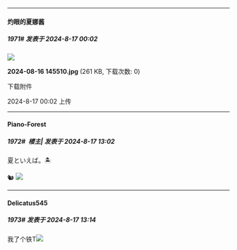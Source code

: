 ﻿
*****

####  灼眼的夏娜酱  
##### 1971#       发表于 2024-8-17 00:02

<img src="https://img.saraba1st.com/forum/202408/17/000206e8w1mwj8v1w8z60s.jpg" referrerpolicy="no-referrer">

<strong>2024-08-16 145510.jpg</strong> (261 KB, 下载次数: 0)

下载附件

2024-8-17 00:02 上传


*****

####  Piano-Forest  
##### 1972#         楼主| 发表于 2024-8-17 13:02

夏といえば。🏝️

🐿
<img src="https://p.sda1.dev/19/a92e532c300eede50f6a60358f6fbcd6/20240817_130054.jpg" referrerpolicy="no-referrer">


*****

####  Delicatus545  
##### 1973#       发表于 2024-8-17 13:14

我了个铁T<img src="https://static.saraba1st.com/image/smiley/face2017/018.png" referrerpolicy="no-referrer">

